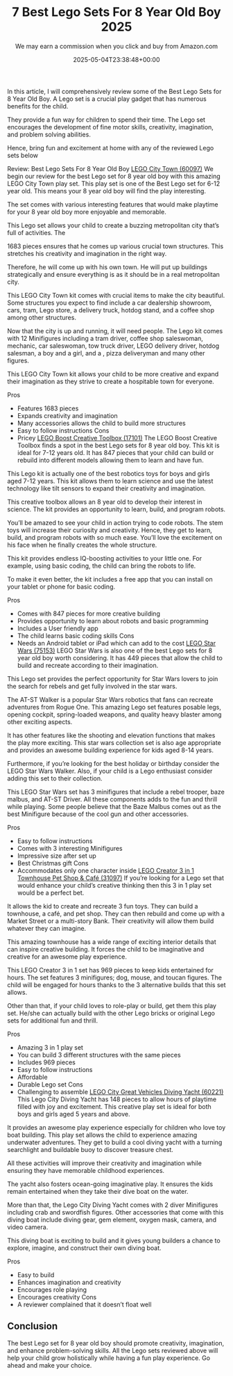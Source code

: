 ﻿---
author: We may earn a commission when you click and buy from Amazon.com
layout: post
title: 7 Best Lego Sets For 8 Year Old Boy 2025
date: '2025-05-04T23:38:48+00:00'
categories:
- Guide
tags: []
slug: /best-lego-sets-for-8-year-old-boy/
lastmod: 2025-05-07T12:21:24+03:00
---

In this article, I will comprehensively review some of the Best Lego Sets for 8 Year Old Boy. A Lego set is a crucial play gadget that has numerous benefits for the child.

They provide a fun way for children to spend their time. The Lego set encourages the development of fine motor skills, creativity, imagination, and problem solving abilities.

Hence, bring fun and excitement at home with any of the reviewed Lego sets below

Review: Best Lego Sets For 8 Year Old Boy
[LEGO City Town (60097)](https://www.amazon.com/dp/B00WI0GEMS/?tag=p-policy-20)
We begin our review for the best Lego set for 8 year old boy with this amazing LEGO City Town play set. This play set is one of the Best Lego set for 6-12 year old. This means your 8 year old boy will find the play interesting.

The set comes with various interesting features that would make playtime for your 8 year old boy more enjoyable and memorable.

This Lego set allows your child to create a buzzing metropolitan city that’s full of activities. The

1683 pieces ensures that he comes up various crucial town structures. This stretches his creativity and imagination in the right way.

Therefore, he will come up with his own town. He will put up buildings strategically and ensure everything is as it should be in a real metropolitan city.

This LEGO City Town kit comes with crucial items to make the city beautiful. Some structures you expect to find include a car dealership showroom, cars, tram, Lego store, a delivery truck, hotdog stand, and a coffee shop among other structures.

Now that the city is up and running, it will need people. The Lego kit comes with 12 Minifigures including a tram driver, coffee shop saleswoman, mechanic, car saleswoman, tow truck driver, LEGO delivery driver, hotdog salesman, a boy and a girl, and a , pizza deliveryman and many other figures.

This LEGO City Town kit allows your child to be more creative and expand their imagination as they strive to create a hospitable town for everyone.

Pros
- Features 1683 pieces
- Expands creativity and imagination
- Many accessories allows the child to build more structures
- Easy to follow instructions
Cons
- Pricey
[LEGO Boost Creative Toolbox (17101)](https://www.amazon.com/dp/B072MK1PDV/?tag=p-policy-20)
The LEGO Boost Creative Toolbox finds a spot in the best Lego sets for 8 year old boy. This kit is ideal for 7-12 years old. It has 847 pieces that your child can build or rebuild into different models allowing them to learn and have fun.

This Lego kit is actually one of the best robotics toys for boys and girls aged 7-12 years. This kit allows them to learn science and use the latest technology like tilt sensors to expand their creativity and imagination.

This creative toolbox allows an 8 year old to develop their interest in science. The kit provides an opportunity to learn, build, and program robots.

You’ll be amazed to see your child in action trying to code robots. The stem toys will increase their curiosity and creativity. Hence, they get to learn, build, and program robots with so much ease. You’ll love the excitement on his face when he finally creates the whole structure.

This kit provides endless IQ-boosting activities to your little one. For example, using basic coding, the child can bring the robots to life.

To make it even better, the kit includes a free app that you can install on your tablet or phone for basic coding.

Pros
- Comes with 847 pieces for more creative building
- Provides opportunity to learn about robots and basic programming
- Includes a User friendly app
- The child learns basic coding skills
Cons
- Needs an Android tablet or iPad which can add to the cost
[LEGO Star Wars (75153)](https://www.amazon.com/dp/B01CVGVB4O/?tag=p-policy-20)
LEGO Star Wars is also one of the best Lego sets for 8 year old boy worth considering. It has 449 pieces that allow the child to build and recreate according to their imagination.

This Lego set provides the perfect opportunity for Star Wars lovers to join the search for rebels and get fully involved in the star wars.

The AT-ST Walker is a popular Star Wars robotics that fans can recreate adventures from Rogue One. This amazing Lego set features posable legs, opening cockpit, spring-loaded weapons, and quality heavy blaster among other exciting aspects.

It has other features like the shooting and elevation functions that makes the play more exciting. This star wars collection set is also age appropriate and provides an awesome building experience for kids aged 8-14 years.

Furthermore, if you’re looking for the best holiday or birthday consider the LEGO Star Wars Walker. Also, if your child is a Lego enthusiast consider adding this set to their collection.

This LEGO Star Wars set has 3 minifigures that include a rebel trooper, baze malbus, and AT-ST Driver. All these components adds to the fun and thrill while playing. Some people believe that the Baze Malbus comes out as the best Minifigure because of the cool gun and other accessories.

Pros
- Easy to follow instructions
- Comes with 3 interesting Minifigures
- Impressive size after set up
- Best Christmas gift
Cons
- Accommodates only one character inside
[LEGO Creator 3 in 1 Townhouse Pet Shop & Café (31097)](https://www.amazon.com/dp/B07QQ39VMY/?tag=p-policy-20)
If you’re looking for a Lego set that would enhance your child’s creative thinking then this 3 in 1 play set would be a perfect bet.

It allows the kid to create and recreate 3 fun toys. They can build a townhouse, a café, and pet shop. They can then rebuild and come up with a Market Street or a multi-story Bank. Their creativity will allow them build whatever they can imagine.

This amazing townhouse has a wide range of exciting interior details that can inspire creative building. It forces the child to be imaginative and creative for an awesome play experience.

This LEGO Creator 3 in 1 set has 969 pieces to keep kids entertained for hours. The set features 3 minifigures; dog, mouse, and toucan figures. The child will be engaged for hours thanks to the 3 alternative builds that this set allows.

Other than that, if your child loves to role-play or build, get them this play set. He/she can actually build with the other Lego bricks or original Lego sets for additional fun and thrill.

Pros
- Amazing 3 in 1 play set
- You can build 3 different structures with the same pieces
- Includes 969 pieces
- Easy to follow instructions
- Affordable
- Durable Lego set
Cons
- Challenging to assemble
[LEGO City Great Vehicles Diving Yacht (60221)](https://www.amazon.com/dp/B07GVYMLWJ/?tag=p-policy-20)
This Lego City Diving Yacht has 148 pieces to allow hours of playtime filled with joy and excitement. This creative play set is ideal for both boys and girls aged 5 years and above.

It provides an awesome play experience especially for children who love toy boat building. This play set allows the child to experience amazing underwater adventures. They get to build a cool diving yacht with a turning searchlight and buildable buoy to discover treasure chest.

All these activities will improve their creativity and imagination while ensuring they have memorable childhood experiences.

The yacht also fosters ocean-going imaginative play. It ensures the kids remain entertained when they take their dive boat on the water.

More than that, the Lego City Diving Yacht comes with 2 diver Minifigures including crab and swordfish figures. Other accessories that come with this diving boat include diving gear, gem element, oxygen mask, camera, and video camera.

This diving boat is exciting to build and it gives young builders a chance to explore, imagine, and construct their own diving boat.

Pros
- Easy to build
- Enhances imagination and creativity
- Encourages role playing
- Encourages creativity
Cons
- A reviewer complained that it doesn’t float well
## Conclusion
The best Lego set for 8 year old boy should promote creativity, imagination, and enhance problem-solving skills. All the Lego sets reviewed above will help your child grow holistically while having a fun play experience. Go ahead and make your choice.